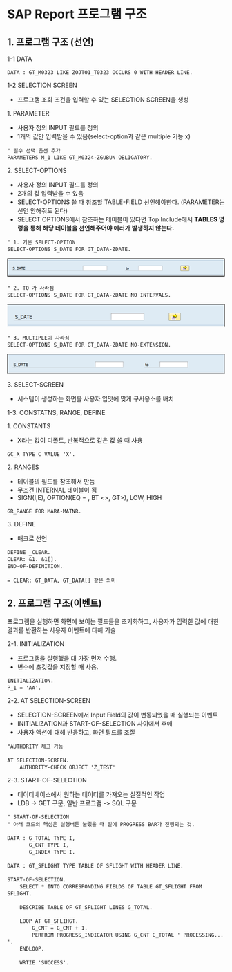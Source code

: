 # SAP Report 프로그램 구조

## 1. 프로그램 구조 (선언)
1-1 DATA
```abap
DATA : GT_M0323 LIKE ZOJT01_T0323 OCCURS 0 WITH HEADER LINE.
```
1-2 SELECTION SCREEN
- 프로그램 조회 조건을 입력할 수 있는 SELECTION SCREEN을 생성

1&#46; PARAMETER
- 사용자 정의 INPUT 필드를 정의
- 1개의 값만 입력받을 수 있음(select-option과 같은 multiple 기능 x)
```abap
" 필수 선택 옵션 추가
PARAMETERS M_1 LIKE GT_M0324-ZGUBUN OBLIGATORY.
```
2&#46; SELECT-OPTIONS
- 사용자 정의 INPUT 필드를 정의
- 2개의 값 입력받을 수 있음
- SELECT-OPTIONS 쓸 때 참조할 TABLE-FIELD 선언해야한다. (PARAMETER는 선언 안해줘도 된다)
- SELECT OPTIONS에서 참조하는 테이블이 있다면 Top Include에서 **TABLES 명령을 통해 해당 테이블을 선언해주어야 에러가 발생하지 않는다.**
```ABAP
" 1. 기본 SELECT-OPTION
SELECT-OPTIONS S_DATE FOR GT_DATA-ZDATE.
```

![](img/../../img/1-1.png)
```abap
" 2. TO 가 사라짐
SELECT-OPTIONS S_DATE FOR GT_DATA-ZDATE NO INTERVALS.
```

![](img/../../img/1-2.png)

```ABAP
" 3. MULTIPLE이 사라짐
SELECT-OPTIONS S_DATE FOR GT_DATA-ZDATE NO-EXTENSION.
```
![](img/../../img/1-3.png)

3&#46; SELECT-SCREEN
- 시스템이 생성하는 화면을 사용자 입맛에 맞게 구서용소를 배치

1-3. CONSTATNS, RANGE, DEFINE

1&#46; CONSTANTS
- X라는 값이 디폴트, 반복적으로 같은 값 쓸 때 사용

```ABAP
GC_X TYPE C VALUE 'X'.
```

2&#46; RANGES
- 테이블의 필드를 참조해서 만듬
- 무조건 INTERNAL 테이블이 됨
- SIGN(I,E), OPTION(EQ = , BT <>, GT>), LOW, HIGH

```ABAP
GR_RANGE FOR MARA-MATNR.
```

3&#46; DEFINE
- 매크로 선언
```ABAP
DEFINE _CLEAR.
CLEAR: &1. &1[].
END-OF-DEFINITION.

= CLEAR: GT_DATA, GT_DATA[] 같은 의미
```

## 2. 프로그램 구조(이벤트)
프로그램을 실행하면 화면에 보이는 필드들을 초기화하고, 사용자가 입력한 값에 대한 결과를 반환하는 사용자 이벤트에 대해 기술

2-1&#46; INITIALIZATION
- 프로그램을 실행했을 대 가장 먼저 수행.
- 변수에 초깃값을 지정할 때 사용.

```ABAP
INITIALIZATION.
P_1 = 'AA'.
```

2-2&#46; AT SELECTION-SCREEN
- SELECTION-SCREEN에서 Input Field의 값이 변동되었을 때 실행되는 이벤트
- INITIALIZATION과 START-OF-SELECTION 사이에서 후애
- 사용자 액션에 대해 반응하고, 화면 필드를 조절

```ABAP
"AUTHORITY 체크 가능

AT SELECTION-SCREEN.
    AUTHORITY-CHECK OBJECT 'Z_TEST'
```

2-3&#46; START-OF-SELECTION
- 데이터베이스에서 원하는 데이터를 가져오는 실질적인 작업
- LDB -> GET 구문, 일반 프로그램 -> SQL 구문
```ABAP
" START-OF-SELECTION
" 아래 코드의 핵심은 실행버튼 눌렀을 때 밑에 PROGRESS BAR가 진행되는 것.

DATA : G_TOTAL TYPE I,
       G_CNT TYPE I,
       G_INDEX TYPE I.

DATA : GT_SFLIGHT TYPE TABLE OF SFLIGHT WITH HEADER LINE.

START-OF-SELECTION.
    SELECT * INTO CORRESPONDING FIELDS OF TABLE GT_SFLIGHT FROM SFLIGHT.

    DESCRIBE TABLE OF GT_SFLIGHT LINES G_TOTAL.

    LOOP AT GT_SFLIHGT.
        G_CNT = G_CNT + 1.
        PERFROM PROGRESS_INDICATOR USING G_CNT G_TOTAL ' PROCESSING... '.
    ENDLOOP.

    WRTIE 'SUCCESS'.
```